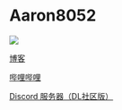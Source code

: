 # Aaron8052
![](https://user-images.githubusercontent.com/68401855/202117370-d939e580-1254-4a02-a464-72bd8010341d.png)

[博客](https://fengyansblog.blogspot.com/)

[哔哩哔哩](https://space.bilibili.com/187016314)

[Discord 服务器（DL社区版）](https://discord.gg/9xDYMDaxDy)

<!--
**Aaron8052/Aaron8052** is a ✨ _special_ ✨ repository because its `README.md` (this file) appears on your GitHub profile.

Here are some ideas to get you started:

- 🔭 I’m currently working on ...
- 🌱 I’m currently learning ...
- 👯 I’m looking to collaborate on ...
- 🤔 I’m looking for help with ...
- 💬 Ask me about ...
- 📫 How to reach me: ...
- 😄 Pronouns: ...
- ⚡ Fun fact: ...
-->
